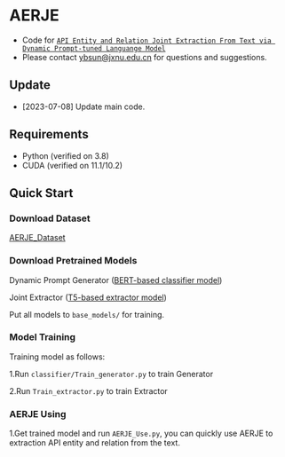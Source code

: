 # AERJE

- Code for [``API Entity and Relation Joint Extraction From Text via Dynamic Prompt-tuned Languange Model``](https://dl.acm.org/doi/10.1145/3607188)
- Please contact ybsun@jxnu.edu.cn for questions and suggestions.

## Update
- [2023-07-08] Update main code.

## Requirements
- Python (verified on 3.8)
- CUDA (verified on 11.1/10.2)

## Quick Start

### Download Dataset
[AERJE_Dataset](https://drive.google.com/file/d/1X6pQQhIspNHj2y6GlJaNW0bt3VaQjkXe/view)

### Download Pretrained Models
Dynamic Prompt Generator ([BERT-based classifier model](https://huggingface.co/bert-base-uncased))

Joint Extractor ([T5-based extractor model](https://drive.google.com/file/d/15OFkWw8kJA1k2g_zehZ0pxcjTABY2iF1/view))

Put all models to `base_models/` for training.

### Model Training

Training model as follows:

1.Run `classifier/Train_generator.py` to train Generator

2.Run `Train_extractor.py` to train Extractor

### AERJE Using

1.Get trained model and run `AERJE_Use.py`, you can quickly use AERJE to extraction API entity and relation from the text.
